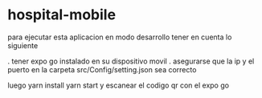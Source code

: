 # hospital-mobile

para ejecutar esta aplicacion en modo desarrollo tener en cuenta lo siguiente

. tener expo go instalado en su dispositivo movil
. asegurarse que la ip y el puerto en la carpeta src/Config/setting.json sea correcto

luego 
yarn install
yarn start
y escanear el codigo qr con el expo go
